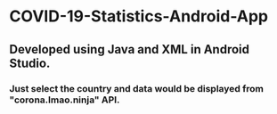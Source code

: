 # COVID-19-Statistics-Android-App
## Developed using Java and XML in Android Studio.
### Just select the country and data would be displayed from "corona.lmao.ninja" API.
